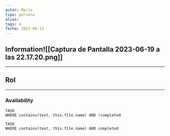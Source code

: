 ```yaml
---
autor: María
tipo: persona
alias:
tags: 4
fecha: 2023-08-12
---
```


## Information![[Captura de Pantalla 2023-06-19 a las 22.17.20.png]]
- - -


## Rol
- - -


### Availability

```dataview
TASK
WHERE contains(text, this.file.name) AND !completed
```

```dataview
TASK
WHERE contains(text, this.file.name) AND completed
```

